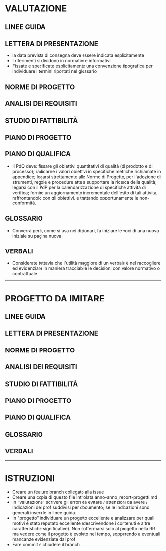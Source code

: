 
# VALUTAZIONE

## LINEE GUIDA

## LETTERA DI PRESENTAZIONE
* la data prevista di consegna deve essere indicata esplicitamente
* I riferimenti si dividono in normativi e informativi
* Fissate e specificate esplicitamente una convenzione tipografica per individuare i termini riportati nel glossario

## NORME DI PROGETTO

## ANALISI DEI REQUISITI

## STUDIO DI FATTIBILITÀ

## PIANO DI PROGETTO

## PIANO DI QUALIFICA
* Il PdQ deve: fissare gli obiettivi quantitativi di qualità (di prodotto e di processo); radicarne i valori obiettivi in specifiche metriche richiamate in appendice; legarsi strettamente alle Norme di Progetto, per l'adozione di strumenti, regole e procedure atte a supportare la ricerca della qualità; legarsi con il PdP per la calendarizzazione di specifiche attività di verifica; fornire un aggiornamento incrementale dell'esito di tali attività, raffrontandolo con gli obiettivi, e trattando opportunamente le non-conformità.

## GLOSSARIO
* Converrà però, come si usa nei dizionari, fa iniziare le voci di una nuova iniziale su pagina nuova.

## VERBALI
* Considerate tuttavia che l'utilità maggiore di un verbale è nel raccogliere ed evidenziare in maniera tracciabile le decisioni con valore normativo o contrattuale

---

# PROGETTO DA IMITARE

## LINEE GUIDA

## LETTERA DI PRESENTAZIONE

## NORME DI PROGETTO

## ANALISI DEI REQUISITI

## STUDIO DI FATTIBILITÀ

## PIANO DI PROGETTO

## PIANO DI QUALIFICA

## GLOSSARIO

## VERBALI

---

# ISTRUZIONI

* Creare un feature branch collegato alla issue
* Creare una copia di questo file intitolata anno-anno_report-progetti.md
* In "valutazione" scrivere gli errori da evitare / attenzioni da avere / indicazioni del prof suddivisi per documento; se le indicazioni sono generali inserirle in linee guida. 
* In "progetto" individuare un progetto eccellente e analizzare per quali motivi è stato reputato eccellente (descrivendone i contenuti e altre caratteristiche significative). Non soffermarsi solo al progetto nella RR ma vedere come il progetto è evoluto nel tempo, sopperendo a eventuali mancanze evidenziate dal prof
* Fare commit e chiudere il branch
